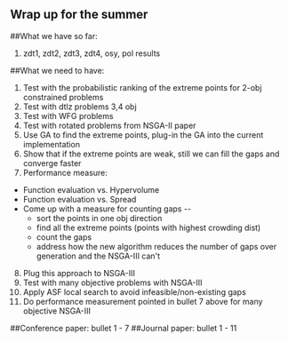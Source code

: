 Wrap up for the summer
----------------------

##What we have so far:
1. zdt1, zdt2, zdt3, zdt4, osy, pol results 

##What we need to have:
1. Test with the probabilistic ranking of the extreme points for 2-obj constrained problems
2. Test with dtlz problems 3,4 obj
3. Test with WFG problems
4. Test with rotated problems from NSGA-II paper
5. Use GA to find the extreme points, plug-in the GA into the current implementation
6. Show that if the extreme points are weak, still we can fill the gaps and converge faster
7. Performance measure:
  + Function evaluation vs. Hypervolume
  + Function evaluation vs. Spread
  + Come up with a measure for counting gaps --
      - sort the points in one obj direction
      - find all the extreme points (points with highest crowding dist)
      - count the gaps
      - address how the new algorithm reduces the number of gaps over generation and the NSGA-III can't
8. Plug this approach to NSGA-III
9. Test with many objective problems with NSGA-III 
10. Apply ASF local search to avoid infeasible/non-existing gaps
11. Do performance measurement pointed in bullet 7 above for many objective NSGA-III

##Conference paper: 
	bullet 1 - 7
##Journal paper: 
	bullet 1 - 11
